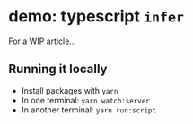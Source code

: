 # demo: typescript `infer`

For a WIP article...

## Running it locally
- Install packages with `yarn` 
- In one terminal: `yarn watch:server`
- In another terminal: `yarn run:script` 